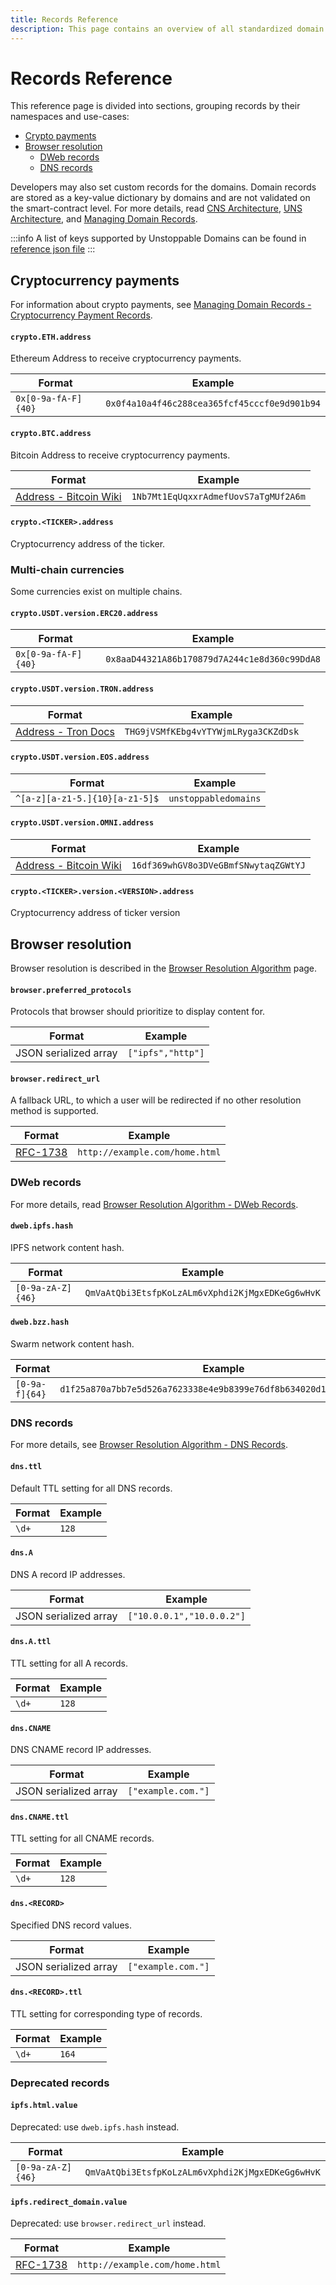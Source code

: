 ```yaml
---
title: Records Reference
description: This page contains an overview of all standardized domain records. It covers crypto payments and browser resolution for DWeb and DNS.
---
```


# Records Reference

This reference page is divided into sections, grouping records by their namespaces and use-cases:

* [Crypto payments](records-reference.md#cryptocurrency-payments)
* [Browser resolution](records-reference.md#browser-resolution)
  * [DWeb records](records-reference.md#dweb-records)
  * [DNS records](records-reference.md#dns-records)

Developers may also set custom records for the domains. Domain records are stored as a key-value dictionary by domains and are not validated on the smart-contract level. For more details, read [CNS Architecture](uns-vs-cns-comparison/architecture-overview.md), [UNS Architecture](uns-vs-cns-comparison/uns-architecture-overview.md), and [Managing Domain Records](../allow-my-users-to-manage-existing-domains/managing-domain-records.md).

:::info
A list of keys supported by Unstoppable Domains can be found in [reference json file](https://github.com/unstoppabledomains/dot-crypto/blob/master/src/supported-keys/supported-keys.json)
:::

## Cryptocurrency payments

For information about crypto payments, see [Managing Domain Records - Cryptocurrency Payment Records](../allow-my-users-to-manage-existing-domains/managing-domain-records.md#crypto-payment-records).

#### `crypto.ETH.address`

Ethereum Address to receive cryptocurrency payments.

| Format              | Example                                      |
| ------------------- | -------------------------------------------- |
| `0x[0-9a-fA-F]{40}` | `0x0f4a10a4f46c288cea365fcf45cccf0e9d901b94` |

#### `crypto.BTC.address`

Bitcoin Address to receive cryptocurrency payments.

| Format                                                                                                                                       | Example                              |
| -------------------------------------------------------------------------------------------------------------------------------------------- | ------------------------------------ |
| [Address - Bitcoin Wiki](https://en.bitcoin.it/wiki/Address#:\~:text=A%20Bitcoin%20address%2C%20or%20simply,by%20any%20user%20of%20Bitcoin.) | `1Nb7Mt1EqUqxxrAdmefUovS7aTgMUf2A6m` |

#### `crypto.<TICKER>.address`

Cryptocurrency address of the ticker.

### Multi-chain currencies

Some currencies exist on multiple chains.

#### `crypto.USDT.version.ERC20.address`

| Format              | Example                                      |
| ------------------- | -------------------------------------------- |
| `0x[0-9a-fA-F]{40}` | `0x8aaD44321A86b170879d7A244c1e8d360c99DdA8` |

#### `crypto.USDT.version.TRON.address`

| Format                                                                             | Example                              |
| ---------------------------------------------------------------------------------- | ------------------------------------ |
| [Address - Tron Docs](https://developers.tron.network/docs/account#address-format) | `THG9jVSMfKEbg4vYTYWjmLRyga3CKZdDsk` |

#### `crypto.USDT.version.EOS.address`

| Format                         | Example              |
| ------------------------------ | -------------------- |
| `^[a-z][a-z1-5.]{10}[a-z1-5]$` | `unstoppabledomains` |

#### `crypto.USDT.version.OMNI.address`

| Format                                                                                                                                       | Example                              |
| -------------------------------------------------------------------------------------------------------------------------------------------- | ------------------------------------ |
| [Address - Bitcoin Wiki](https://en.bitcoin.it/wiki/Address#:\~:text=A%20Bitcoin%20address%2C%20or%20simply,by%20any%20user%20of%20Bitcoin.) | `16df369whGV8o3DVeGBmfSNwytaqZGWtYJ` |

#### `crypto.<TICKER>.version.<VERSION>.address`

Cryptocurrency address of ticker version

## Browser resolution

Browser resolution is described in the [Browser Resolution Algorithm](../support-unstoppable-domains-in-a-web-browser/browser-resolution-algorithm.md) page.

#### `browser.preferred_protocols`

Protocols that browser should prioritize to display content for.

| Format                | Example           |
| --------------------- | ----------------- |
| JSON serialized array | `["ipfs","http"]` |

#### `browser.redirect_url`

A fallback URL, to which a user will be redirected if no other resolution method is supported.

| Format                                          | Example                        |
| ----------------------------------------------- | ------------------------------ |
| [RFC-1738](https://tools.ietf.org/html/rfc1738) | `http://example.com/home.html` |

### DWeb records

For more details, read [Browser Resolution Algorithm - DWeb Records](../support-unstoppable-domains-in-a-web-browser/browser-resolution-algorithm.md#distributed-web-records).

#### `dweb.ipfs.hash`

IPFS network content hash.

| Format            | Example                                          |
| ----------------- | ------------------------------------------------ |
| `[0-9a-zA-Z]{46}` | `QmVaAtQbi3EtsfpKoLzALm6vXphdi2KjMgxEDKeGg6wHvK` |

#### `dweb.bzz.hash`

Swarm network content hash.

| Format         | Example                                                            |
| -------------- | ------------------------------------------------------------------ |
| `[0-9a-f]{64}` | `d1f25a870a7bb7e5d526a7623338e4e9b8399e76df8b634020d11d969594f24a` |

### DNS records

For more details, see [Browser Resolution Algorithm - DNS Records](../support-unstoppable-domains-in-a-web-browser/browser-resolution-algorithm.md#dns-records).

#### `dns.ttl`

Default TTL setting for all DNS records.

| Format | Example |
| ------ | ------- |
| `\d+`  | `128`   |

#### `dns.A`

DNS A record IP addresses.

| Format                | Example                   |
| --------------------- | ------------------------- |
| JSON serialized array | `["10.0.0.1","10.0.0.2"]` |

#### `dns.A.ttl`

TTL setting for all A records.

| Format | Example |
| ------ | ------- |
| `\d+`  | `128`   |

#### `dns.CNAME`

DNS CNAME record IP addresses.

| Format                | Example            |
| --------------------- | ------------------ |
| JSON serialized array | `["example.com."]` |

#### `dns.CNAME.ttl`

TTL setting for all CNAME records.

| Format | Example |
| ------ | ------- |
| `\d+`  | `128`   |

#### `dns.<RECORD>`

Specified DNS record values.

| Format                | Example            |
| --------------------- | ------------------ |
| JSON serialized array | `["example.com."]` |

#### `dns.<RECORD>.ttl`

TTL setting for corresponding type of records.

| Format | Example |
| ------ | ------- |
| `\d+`  | `164`   |

### Deprecated records

#### `ipfs.html.value`

Deprecated: use `dweb.ipfs.hash` instead.

| Format            | Example                                          |
| ----------------- | ------------------------------------------------ |
| `[0-9a-zA-Z]{46}` | `QmVaAtQbi3EtsfpKoLzALm6vXphdi2KjMgxEDKeGg6wHvK` |

#### `ipfs.redirect_domain.value`

Deprecated: use `browser.redirect_url` instead.

| Format                                          | Example                        |
| ----------------------------------------------- | ------------------------------ |
| [RFC-1738](https://tools.ietf.org/html/rfc1738) | `http://example.com/home.html` |
